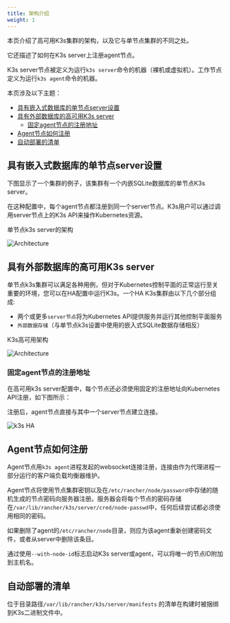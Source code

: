 ```yaml
---
title: 架构介绍
weight: 1
---
```


本页介绍了高可用K3s集群的架构，以及它与单节点集群的不同之处。

它还描述了如何在K3s server上注册agent节点。

K3s server节点被定义为运行`k3s server`命令的机器（裸机或虚拟机）。工作节点定义为运行`k3s agent`命令的机器。

本页涉及以下主题：

- [具有嵌入式数据库的单节点server设置](具有嵌入式数据库的单节点server设置)
- [具有外部数据库的高可用K3s server](#具有外部数据库的高可用k3s-server)
   - [固定agent节点的注册地址](#固定agent节点的注册地址)
- [Agent节点如何注册](#agent节点如何注册)
- [自动部署的清单](#自动部署的清单)

## 具有嵌入式数据库的单节点server设置

下图显示了一个集群的例子，该集群有一个内嵌SQLite数据库的单节点K3s server。

在这种配置中，每个agent节点都注册到同一个server节点。K3s用户可以通过调用server节点上的K3s API来操作Kubernetes资源。

<figcaption>单节点k3s server的架构</figcaption>

![Architecture](/img/k3s/k3s-architecture-single-server.png)

## 具有外部数据库的高可用K3s server

单节点k3s集群可以满足各种用例，但对于Kubernetes控制平面的正常运行至关重要的环境，您可以在HA配置中运行K3s。一个HA K3s集群由以下几个部分组成:

* 两个或更多`server节点`将为Kubernetes API提供服务并运行其他控制平面服务
* `外部数据存储`（与单节点k3s设置中使用的嵌入式SQLite数据存储相反）

<figcaption>K3s高可用架构</figcaption>

![Architecture](/img/k3s/k3s-architecture-ha-server.png)

### 固定agent节点的注册地址

在高可用k3s server配置中，每个节点还必须使用固定的注册地址向Kubernetes API注册，如下图所示：

注册后，agent节点直接与其中一个server节点建立连接。

![k3s HA](/img/k3s/k3s-production-setup.svg)

## Agent节点如何注册

Agent节点用`k3s agent`进程发起的websocket连接注册，连接由作为代理进程一部分运行的客户端负载均衡器维护。

Agent节点将使用节点集群密钥以及在`/etc/rancher/node/password`中存储的随机生成的节点密码向服务器注册。服务器会将每个节点的密码存储在`/var/lib/rancher/k3s/server/cred/node-passwd`中，任何后续尝试都必须使用相同的密码。

如果删除了agent的`/etc/rancher/node`目录，则应为该agent重新创建密码文件，或者从server中删除该条目。

通过使用`--with-node-id`标志启动K3s server或agent，可以将唯一的节点ID附加到主机名。

## 自动部署的清单

位于目录路径`/var/lib/rancher/k3s/server/manifests` 的清单在构建时被捆绑到K3s二进制文件中。
